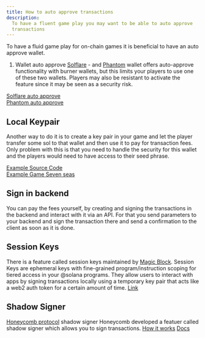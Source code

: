 ```yaml
---
title: How to auto approve transactions
description:
  To have a fluent game play you may want to be able to auto approve
  transactions
---
```


To have a fluid game play for on-chain games it is beneficial to have an auto
approve wallet.

1. Wallet auto approve [Solflare](https://solflare.com/) - and
   [Phantom](https://phantom.app/) wallet offers auto-approve functionality with
   burner wallets, but this limits your players to use one of these two wallets.
   Players may also be resistant to activate the feature since it may be seen as
   a security risk.

[Solflare auto approve](https://twitter.com/solflare_wallet/status/1625950688709644324)<br />
[Phantom auto approve](https://phantom.app/learn/blog/auto-confirm)

## Local Keypair

Another way to do it is to create a key pair in your game and let the player
transfer some sol to that wallet and then use it to pay for transaction fees.
Only problem with this is that you need to handle the security for this wallet
and the players would need to have access to their seed phrase.

[Example Source Code](https://github.com/solana-developers/solana-game-examples/blob/main/seven-seas/unity/Assets/SolPlay/Scripts/Services/WalletHolderService.cs)<br />
[Example Game Seven seas](https://solplay.de/sevenseas/)<br />

## Sign in backend

You can pay the fees yourself, by creating and signing the transactions in the
backend and interact with it via an API. For that you send parameters to your
backend and sign the transaction there and send a confirmation to the client as
soon as it is done.

## Session Keys

There is a feature called session keys maintained by
[Magic Block](https://www.magicblock.gg/). Session Keys are ephemeral keys with
fine-grained program/instruction scoping for tiered access in your @solana
programs. They allow users to interact with apps by signing transactions locally
using a temporary key pair that acts like a web2 auth token for a certain amount
of time.
[Link](https://docs.magicblock.gg/Onboarding/Session%20Keys/how-do-session-keys-work)

## Shadow Signer

[Honeycomb protocol](https://twitter.com/honeycomb_prtcl) shadow signer
Honeycomb developed a featuer called shadow signer which allows you to sign
transactions.
[How it works](https://twitter.com/honeycomb_prtcl/status/1777807635795919038)
[Docs](https://docs.honeycombprotocol.com/services/)
